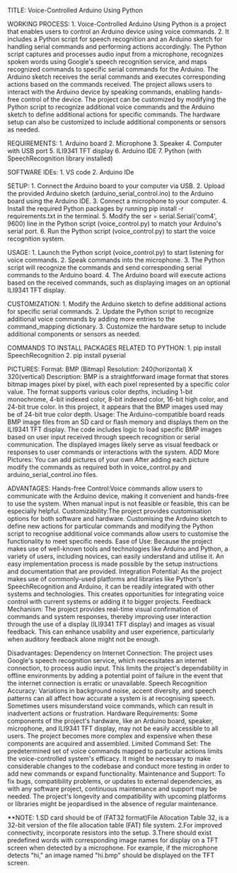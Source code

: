 TITLE:
    Voice-Controlled Arduino Using Python


WORKING PROCESS:
    1. Voice-Controlled Arduino Using Python is a project that enables users to control an Arduino device using voice commands. 
    2. It includes a Python script for speech recognition and an Arduino sketch for handling serial commands and performing actions accordingly. The Python script captures and processes audio input from a microphone, recognizes spoken words using Google's speech recognition service, and maps recognized commands to specific serial commands for the Arduino. 
    The Arduino sketch receives the serial commands and executes corresponding actions based on the commands received. The project allows users to interact with the Arduino device by speaking commands, enabling hands-free control of the device. 
    The project can be customized by modifying the Python script to recognize additional voice commands and the Arduino sketch to define additional actions for specific commands. 
    The hardware setup can also be customized to include additional components or sensors as needed.


REQUIREMENTS:
    1. Arduino board
    2. Microphone
    3. Speaker
    4. Computer with USB port
    5. ILI9341 TFT display
    6. Arduino IDE
    7. Python (with SpeechRecognition library installed)


SOFTWARE IDEs:
    1. VS code
    2. Arduino IDe


SETUP:
    1. Connect the Arduino board to your computer via USB.
    2. Upload the provided Arduino sketch (arduino_serial_control.ino) to the Arduino board using the Arduino IDE.
    3. Connect a microphone to your computer.
    4. Install the required Python packages by running pip install -r requirements.txt in the terminal.
    5. Modify the ser = serial.Serial('com4', 9600) line in the Python script (voice_control.py) to match your Arduino's serial port.
    6. Run the Python script (voice_control.py) to start the voice recognition system.


USAGE:
    1. Launch the Python script (voice_control.py) to start listening for voice commands.
    2. Speak commands into the microphone.
    3. The Python script will recognize the commands and send corresponding serial commands to the Arduino board.
    4. The Arduino board will execute actions based on the received commands, such as displaying images on an optional ILI9341 TFT display.


CUSTOMIZATION:
    1. Modify the Arduino sketch to define additional actions for specific serial commands.
    2. Update the Python script to recognize additional voice commands by adding more entries to the command_mapping dictionary.
    3. Customize the hardware setup to include additional components or sensors as needed.

COMMANDS TO INSTALL PACKAGES RELATED TO PYTHON:
    1. pip install SpeechRecognition
    2. pip install pyserial



PICTURES:
    Format: BMP (Bitmap)
    Resolution: 240(horizontal) X 320(vertical)
    Description:
    BMP is a straightforward image format that stores bitmap images pixel by pixel, with each pixel represented by a specific color value. 
    The format supports various color depths, including 1-bit monochrome, 4-bit indexed color, 8-bit indexed color, 16-bit high color, and 24-bit true color. 
    In this project, it appears that the BMP images used may be of 24-bit true color depth.
    Usage: 
    The Arduino-compatible board reads BMP image files from an SD card or flash memory and displays them on the ILI9341 TFT display. 
    The code includes logic to load specific BMP images based on user input received through speech recognition or serial communication. 
    The displayed images likely serve as visual feedback or responses to user commands or interactions with the system.
    ADD More Pictures:
    You can add pictures of your own
    After adding each picture modify the commands as required both in voice_control.py and arduino_serial_control.ino files.

    
ADVANTAGES:
    Hands-free Control:Voice commands allow users to communicate with the Arduino device, making it convenient and hands-free to use the system. When manual input is not feasible or feasible, this can be especially helpful.
    Customizability:The project provides customisation options for both software and hardware. Customising the Arduino sketch to define new actions for particular commands and modifying the Python script to recognise additional voice commands allow users to customise the functionality to meet specific needs.
    Ease of Use: Because the project makes use of well-known tools and technologies like Arduino and Python, a variety of users, including novices, can easily understand and utilise it. An easy implementation process is made possible by the setup instructions and documentation that are provided.
    Integration Potential: As the project makes use of commonly-used platforms and libraries like Python's SpeechRecognition and Arduino, it can be readily integrated with other systems and technologies. This creates opportunities for integrating voice control with current systems or adding it to bigger projects.
    Feedback Mechanism: The project provides real-time visual confirmation of commands and system responses, thereby improving user interaction through the use of a display (ILI9341 TFT display) and images as visual feedback. This can enhance usability and user experience, particularly when auditory feedback alone might not be enough.


Disadvantages:
    Dependency on Internet Connection: The project uses Google's speech recognition service, which necessitates an internet connection, to process audio input. This limits the project's dependability in offline environments by adding a potential point of failure in the event that the internet connection is erratic or unavailable.
    Speech Recognition Accuracy: Variations in background noise, accent diversity, and speech patterns can all affect how accurate a system is at recognising speech. Sometimes users misunderstand voice commands, which can result in inadvertent actions or frustration.
    Hardware Requirements: Some components of the project's hardware, like an Arduino board, speaker, microphone, and ILI9341 TFT display, may not be easily accessible to all users. The project becomes more complex and expensive when these components are acquired and assembled.
    Limited Command Set: The predetermined set of voice commands mapped to particular actions limits the voice-controlled system's efficacy. It might be necessary to make considerable changes to the codebase and conduct more testing in order to add new commands or expand functionality.
    Maintenance and Support: To fix bugs, compatibility problems, or updates to external dependencies, as with any software project, continuous maintenance and support may be needed. The project's longevity and compatibility with upcoming platforms or libraries might be jeopardised in the absence of regular maintenance.


**NOTE:
    1.SD card should be of (FAT32 format)File Allocation Table 32, is a 32-bit version of the file allocation table (FAT) file system.
    2.For improved connectivity, incorporate resistors into the setup.
    3.There should exist predefined words with corresponding image names for display on a TFT screen when detected by a microphone.
      For example, if the microphone detects "hi," an image named "hi.bmp" should be displayed on the TFT screen.

